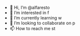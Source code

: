 - 👋 Hi, I’m @alfaresto
- 👀 I’m interested in f
- 🌱 I’m currently learning w
- 💞️ I’m looking to collaborate on p
- 📫 How to reach me st

<!---
alfaresto/alfaresto is a ✨ special ✨ repository because its `README.md` (this file) appears on your GitHub profile.
You can click the Preview link to take a look at your changes.
--->
